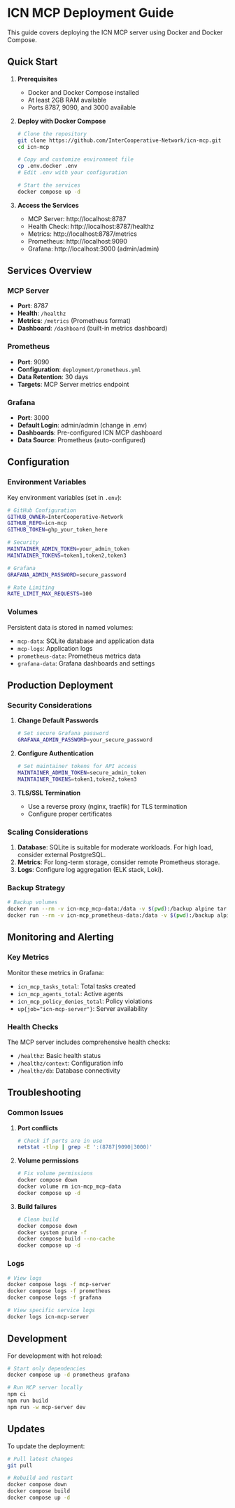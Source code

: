 # ICN MCP Deployment Guide

This guide covers deploying the ICN MCP server using Docker and Docker Compose.

## Quick Start

1. **Prerequisites**
   - Docker and Docker Compose installed
   - At least 2GB RAM available
   - Ports 8787, 9090, and 3000 available

2. **Deploy with Docker Compose**
   ```bash
   # Clone the repository
   git clone https://github.com/InterCooperative-Network/icn-mcp.git
   cd icn-mcp
   
   # Copy and customize environment file
   cp .env.docker .env
   # Edit .env with your configuration
   
   # Start the services
   docker compose up -d
   ```

3. **Access the Services**
   - MCP Server: http://localhost:8787
   - Health Check: http://localhost:8787/healthz
   - Metrics: http://localhost:8787/metrics
   - Prometheus: http://localhost:9090
   - Grafana: http://localhost:3000 (admin/admin)

## Services Overview

### MCP Server
- **Port**: 8787
- **Health**: `/healthz`
- **Metrics**: `/metrics` (Prometheus format)
- **Dashboard**: `/dashboard` (built-in metrics dashboard)

### Prometheus
- **Port**: 9090
- **Configuration**: `deployment/prometheus.yml`
- **Data Retention**: 30 days
- **Targets**: MCP Server metrics endpoint

### Grafana
- **Port**: 3000
- **Default Login**: admin/admin (change in .env)
- **Dashboards**: Pre-configured ICN MCP dashboard
- **Data Source**: Prometheus (auto-configured)

## Configuration

### Environment Variables

Key environment variables (set in `.env`):

```bash
# GitHub Configuration
GITHUB_OWNER=InterCooperative-Network
GITHUB_REPO=icn-mcp
GITHUB_TOKEN=ghp_your_token_here

# Security
MAINTAINER_ADMIN_TOKEN=your_admin_token
MAINTAINER_TOKENS=token1,token2,token3

# Grafana
GRAFANA_ADMIN_PASSWORD=secure_password

# Rate Limiting
RATE_LIMIT_MAX_REQUESTS=100
```

### Volumes

Persistent data is stored in named volumes:
- `mcp-data`: SQLite database and application data
- `mcp-logs`: Application logs
- `prometheus-data`: Prometheus metrics data
- `grafana-data`: Grafana dashboards and settings

## Production Deployment

### Security Considerations

1. **Change Default Passwords**
   ```bash
   # Set secure Grafana password
   GRAFANA_ADMIN_PASSWORD=your_secure_password
   ```

2. **Configure Authentication**
   ```bash
   # Set maintainer tokens for API access
   MAINTAINER_ADMIN_TOKEN=secure_admin_token
   MAINTAINER_TOKENS=token1,token2,token3
   ```

3. **TLS/SSL Termination**
   - Use a reverse proxy (nginx, traefik) for TLS termination
   - Configure proper certificates

### Scaling Considerations

1. **Database**: SQLite is suitable for moderate workloads. For high load, consider external PostgreSQL.
2. **Metrics**: For long-term storage, consider remote Prometheus storage.
3. **Logs**: Configure log aggregation (ELK stack, Loki).

### Backup Strategy

```bash
# Backup volumes
docker run --rm -v icn-mcp_mcp-data:/data -v $(pwd):/backup alpine tar czf /backup/mcp-data-$(date +%Y%m%d).tar.gz -C /data .
docker run --rm -v icn-mcp_prometheus-data:/data -v $(pwd):/backup alpine tar czf /backup/prometheus-data-$(date +%Y%m%d).tar.gz -C /data .
```

## Monitoring and Alerting

### Key Metrics

Monitor these metrics in Grafana:
- `icn_mcp_tasks_total`: Total tasks created
- `icn_mcp_agents_total`: Active agents
- `icn_mcp_policy_denies_total`: Policy violations
- `up{job="icn-mcp-server"}`: Server availability

### Health Checks

The MCP server includes comprehensive health checks:
- `/healthz`: Basic health status
- `/healthz/context`: Configuration info
- `/healthz/db`: Database connectivity

## Troubleshooting

### Common Issues

1. **Port conflicts**
   ```bash
   # Check if ports are in use
   netstat -tlnp | grep -E ':(8787|9090|3000)'
   ```

2. **Volume permissions**
   ```bash
   # Fix volume permissions
   docker compose down
   docker volume rm icn-mcp_mcp-data
   docker compose up -d
   ```

3. **Build failures**
   ```bash
   # Clean build
   docker compose down
   docker system prune -f
   docker compose build --no-cache
   docker compose up -d
   ```

### Logs

```bash
# View logs
docker compose logs -f mcp-server
docker compose logs -f prometheus
docker compose logs -f grafana

# View specific service logs
docker logs icn-mcp-server
```

## Development

For development with hot reload:

```bash
# Start only dependencies
docker compose up -d prometheus grafana

# Run MCP server locally
npm ci
npm run build
npm run -w mcp-server dev
```

## Updates

To update the deployment:

```bash
# Pull latest changes
git pull

# Rebuild and restart
docker compose down
docker compose build
docker compose up -d
```